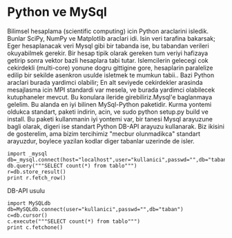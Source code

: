# Python ve MySql

Bilimsel hesaplama (scientific computing) icin Python araclarini
isledik. Bunlar SciPy, NumPy ve Matplotlib araclari idi. Isin veri
tarafina bakarsak; Eger hesaplanacak veri Mysql gibi bir tabanda ise,
bu tabandan verileri okuyabilmek gerekir. Bir hesap tipik olarak
gereken tum veriyi hafizaya getirip sonra vektor bazli hesaplara tabi
tutar. Islemcilerin gelecegi cok cekirdekli (multi-core) yonune dogru
gittigine gore, hesaplarin paralelize edilip bir sekilde asenkron
usulde isletmek te mumkun tabii.. Bazi Python araclari burada yardimci
olabilir; En alt seviyede cekirdekler arasinda mesajlasma icin MPI
standardi var mesela, ve burada yardimci olabilecek kutuphaneler
mevcut. Bu konulara ileride girebiliriz.Mysql'e baglanmaya gelelim. Bu
alanda en iyi bilinen MySql-Python paketidir. Kurma yontemi oldukca
standart, paketi indirin, acin, ve sudo python setup.py build ve
install. Bu paketi kullanmanin iyi yontemi var, bir tanesi Mysql
arayuzune bagli olarak, digeri ise standart Python DB-API arayuzu
kullanarak. Biz ikisini de gosterelim, ama bizim tercihimiz "mecbur
olunmadikca" standart arayuzdur, boylece yazilan kodlar diger tabanlar
uzerinde de isler.

```
import _mysql
db=_mysql.connect(host="localhost",user="kullanici",passwd="",db="taban")
db.query("""SELECT count(*) from tablo""")
r=db.store_result()
print r.fetch_row()
```

DB-API usulu

```
import MySQLdb
db=MySQLdb.connect(user="kullanici",passwd="",db="taban")
c=db.cursor()
c.execute("""SELECT count(*) from tablo""")
print c.fetchone()
```



